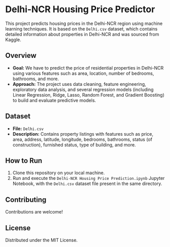 # Delhi-NCR Housing Price Predictor

This project predicts housing prices in the Delhi-NCR region using machine learning techniques. It is based on the `Delhi.csv` dataset, which contains detailed information about properties in Delhi-NCR and was sourced from Kaggle.

## Overview
- **Goal:** We have to predict the price of residential properties in Delhi-NCR using various features such as area, location, number of bedrooms, bathrooms, and more.
- **Approach:** The project uses data cleaning, feature engineering, exploratory data analysis, and several regression models (including Linear Regression, Ridge, Lasso, Random Forest, and Gradient Boosting) to build and evaluate predictive models.

## Dataset
- **File:** `Delhi.csv`
- **Description:** Contains property listings with features such as price, area, address, latitude, longitude, bedrooms, bathrooms, status (of construction), furnished status, type of building, and more.

## How to Run
1. Clone this repository on your local machine.
2. Run and execute the `Delhi-NCR Housing Price Prediction.ipynb` Jupyter Notebook, with the `Delhi.csv` dataset file present in the same directory.

## Contributing

Contributions are welcome!

## License

Distributed under the MIT License.  
